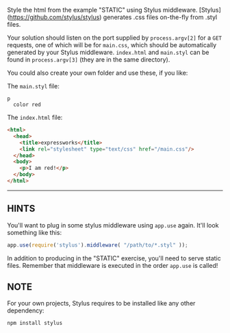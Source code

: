 Style the html from the example "STATIC" using Stylus middleware. [Stylus]
(https://github.com/stylus/stylus) generates .css files on-the-fly from
.styl files.

Your solution should listen on the port supplied by `process.argv[2]` for a
`GET` requests, one of which will be for `main.css`, which should be
automatically generated by your Stylus middleware. `index.html` and `main.styl`
can be found in `process.argv[3]` (they are in the same directory).

You could also create your own folder and use these, if you like:

The `main.styl` file:

```stylus
p
  color red
```

The `index.html` file:

```html
<html>
  <head>
    <title>expressworks</title>
    <link rel="stylesheet" type="text/css" href="/main.css"/>
  </head>
  <body>
    <p>I am red!</p>
  </body>
</html>
```

-----------------------------

## HINTS

You'll want to plug in some stylus middleware using `app.use` again.
It'll look something like this:

```js
app.use(require('stylus').middleware( "/path/to/*.styl" ));
```

In addition to producing in the "STATIC" exercise, you'll need to serve static files.
Remember that middleware is executed in the order `app.use` is called!

## NOTE

For your own projects, Stylus requires to be installed like any other
dependency:

```sh
npm install stylus
```
